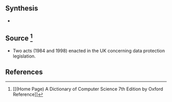 ## Synthesis
- 
## Source [^1]
- Two acts (1984 and 1998) enacted in the UK concerning data protection legislation.
## References

[^1]: [[(Home Page) A Dictionary of Computer Science 7th Edition by Oxford Reference]]